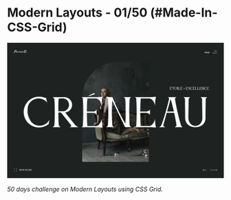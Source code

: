 # Modern Layouts - 01/50 (#Made-In-CSS-Grid)

![screenshot](./assets/screenshot-layout-o1.png)

 _50 days challenge on Modern Layouts using CSS Grid._
